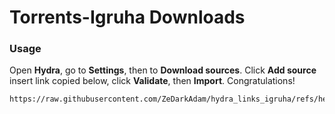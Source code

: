 # Torrents-Igruha Downloads
### Usage

Open **Hydra**, go to **Settings**, then to **Download sources**. Click **Add source** insert link copied below, click **Validate**, then **Import**. Congratulations!

```
https://raw.githubusercontent.com/ZeDarkAdam/hydra_links_igruha/refs/heads/main/hydra_links_igruha.json
```
